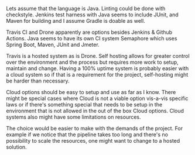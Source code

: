 Lets assume that the language is Java. Linting could be done with checkstyle. Jenkins test harness with Java seems to include JUnit, and Maven for building and I assume Gradle is doable as well.

Travis CI and Drone apparently are options besides Jenkins & Github Actions. Java seems to have its own CI system Semaphore which uses Spring Boot, Maven, JUnit and Jmeter.

Travis is a hosted system as is Drone. Self hosting allows for greater control over the environment and the process but requires more work to setup, maintain and change. Having a 100% uptime system is probably easier with a cloud system so if that is a requirement for the project, self-hosting might be harder than necessary.

Cloud options should be easy to setup and use as far as I know. There might be special cases where Cloud is not a viable option vis-a-vis specific laws or if there's something special that needs to be setup in the environment that is not allowed in the out of the box Cloud options. Cloud systems also might have some limitations on resources.

The choice would be easier to make with the demands of the project. For example if we notice that the pipeline takes too long and there's no possibility to scale the resources, one might want to change to a hosted solution.
